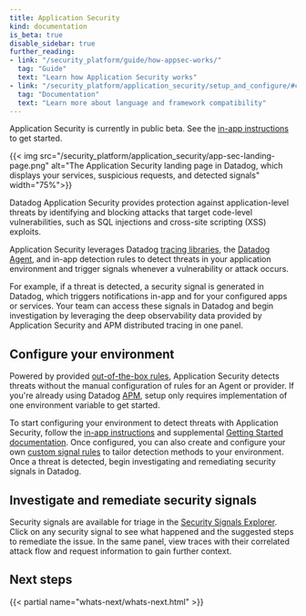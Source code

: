 ```yaml
---
title: Application Security
kind: documentation
is_beta: true
disable_sidebar: true
further_reading:
- link: "/security_platform/guide/how-appsec-works/"
  tag: "Guide"
  text: "Learn how Application Security works"
- link: "/security_platform/application_security/setup_and_configure/#compatibility"
  tag: "Documentation"
  text: "Learn more about language and framework compatibility"
---
```


<div class="alert alert-warning">
Application Security is currently in public beta. See the <a href="https://app.datadoghq.com/security/appsec">in-app instructions</a> to get started.
</div>

{{< img src="/security_platform/application_security/app-sec-landing-page.png" alt="The Application Security landing page in Datadog, which displays your services, suspicious requests, and detected signals" width="75%">}}

Datadog Application Security provides protection against application-level threats by identifying and blocking attacks that target code-level vulnerabilities, such as SQL injections and cross-site scripting (XSS) exploits.

Application Security leverages Datadog [tracing libraries][1], the [Datadog Agent][2], and in-app detection rules to detect threats in your application environment and trigger signals whenever a vulnerability or attack occurs.

For example, if a threat is detected, a security signal is generated in Datadog, which triggers notifications in-app and for your configured apps or services. Your team can access these signals in Datadog and begin investigation by leveraging the deep observability data provided by Application Security and APM distributed tracing in one panel.

## Configure your environment

Powered by provided [out-of-the-box rules][3], Application Security detects threats without the manual configuration of rules for an Agent or provider. If you're already using Datadog [APM][1], setup only requires implementation of one environment variable to get started.

To start configuring your environment to detect threats with Application Security, follow the [in-app instructions][4] and supplemental [Getting Started documentation][5]. Once configured, you can also create and configure your own [custom signal rules][6] to tailor detection methods to your environment. Once a threat is detected, begin investigating and remediating security signals in Datadog.

## Investigate and remediate security signals

Security signals are available for triage in the [Security Signals Explorer][7]. Click on any security signal to see what happened and the suggested steps to remediate the issue. In the same panel, view traces with their correlated attack flow and request information to gain further context.

## Next steps

{{< partial name="whats-next/whats-next.html" >}}

[1]: /tracing/
[2]: /agent/
[3]: /security_platform/default_rules/#cat-application-security
[4]: /security/appsec
[5]: /security_platform/application_security/getting_started/
[6]: /security_platform/application_security/custom_signal_rules/
[7]: /security/appsec/signals
